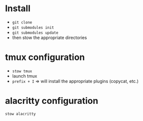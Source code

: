 # Install
- ```git clone```
- ```git submodules init```
- ```git submodules update```
- then stow the appropriate directories

# tmux configuration
- ```stow tmux```
- launch tmux
- ```prefix + I``` => will install the appropriate plugins (copycat, etc.)

# alacritty configuration
```stow alacritty```
